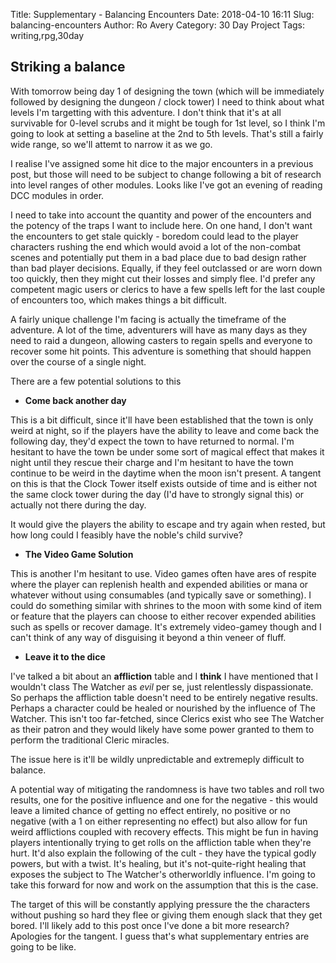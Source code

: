 Title: Supplementary - Balancing Encounters
Date: 2018-04-10 16:11
Slug: balancing-encounters
Author: Ro Avery
Category: 30 Day Project
Tags: writing,rpg,30day

## Striking a balance

With tomorrow being day 1 of designing the town (which will be immediately followed by designing the dungeon / clock tower) I need to think about what levels I'm targetting with this adventure. I don't think that it's at all survivable for 0-level scrubs and it might be tough for 1st level, so I think I'm going to look at setting a baseline at the 2nd to 5th levels. That's still a fairly wide range, so we'll attemt to narrow it as we go. 

I realise I've assigned some hit dice to the major encounters in a previous post, but those will need to be subject to change following a bit of research into level ranges of other modules. Looks like I've got an evening of reading DCC modules in order.

I need to take into account the quantity and power of the encounters and the potency of the traps I want to include here. On one hand, I don't want the encounters to get stale quickly - boredom could lead to the player characters rushing the end which would avoid a lot of the non-combat scenes and potentially put them in a bad place due to bad design rather than bad player decisions. Equally, if they feel outclassed or are worn down too quickly, then they might cut their losses and simply flee. I'd prefer any competent magic users or clerics to have a few spells left for the last couple of encounters too, which makes things a bit difficult.

A fairly unique challenge I'm facing is actually the timeframe of the adventure. A lot of the time, adventurers will have as many days as they need to raid a dungeon, allowing casters to regain spells and everyone to recover some hit points. This adventure is something that should happen over the course of a single night.

There are a few potential solutions to this

 * **Come back another day**

This is a bit difficult, since it'll have been established that the town is only weird at night, so if the players have the ability to leave and come back the following day, they'd expect the town to have returned to normal. I'm hesitant to have the town be under some sort of magical effect that makes it night until they rescue their charge and I'm hesitant to have the town continue to be weird in the daytime when the moon isn't present. A tangent on this is that the Clock Tower itself exists outside of time and is either not the same clock tower during the day (I'd have to strongly signal this) or actually not there during the day. 

It would give the players the ability to escape and try again when rested, but how long could I feasibly have the noble's child survive?

 * **The Video Game Solution**

This is another I'm hesitant to use. Video games often have ares of respite where the player can replenish health and expended abilities or mana or whatever without using consumables (and typically save or something). I could do something similar with shrines to the moon with some kind of item or feature that the players can choose to either recover expended abilities such as spells or recover damage. It's extremely video-gamey though and I can't think of any way of disguising it beyond a thin veneer of fluff.

 * **Leave it to the dice**

I've talked a bit about an **affliction** table and I **think** I have mentioned that I wouldn't class The Watcher as *evil* per se, just relentlessly dispassionate. So perhaps the affliction table doesn't need to be entirely negative results. Perhaps a character could be healed or nourished by the influence of The Watcher. This isn't too far-fetched, since Clerics exist who see The Watcher as their patron and they would likely have some power granted to them to perform the traditional Cleric miracles.

The issue here is it'll be wildly unpredictable and extremeply difficult to balance.

A potential way of mitigating the randomness is have two tables and roll two results, one for the positive influence and one for the negative - this would leave a limited chance of getting no effect entirely, no positive or no negative (with a 1 on either representing no effect) but also allow for fun weird afflictions coupled with recovery effects. This might be fun in having players intentionally trying to get rolls on the affliction table when they're hurt. It'd also explain the following of the cult - they have the typical godly powers, but with a twist. It's healing, but it's not-quite-right healing that exposes the subject to The Watcher's otherworldly influence. I'm going to take this forward for now and work on the assumption that this is the case. 

The target of this will be constantly applying pressure the the characters without pushing so hard they flee or giving them enough slack that they get bored. I'll likely add to this post once I've done a bit more research? Apologies for the tangent. I guess that's what supplementary entries are going to be like. 
